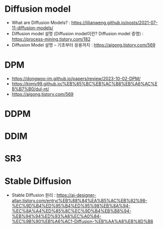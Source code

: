 # Diffusion model

- What are Diffusion Models? : https://lilianweng.github.io/posts/2021-07-11-diffusion-models/
- Diffusion model 설명 (Diffusion model이란? Diffusion model 증명) : https://process-mining.tistory.com/182
- Diffusion Model 설명 – 기초부터 응용까지 : https://aigong.tistory.com/569

# DPM
- https://dongwoo-im.github.io/papers/review/2023-10-02-DPM/
- https://kimjy99.github.io/%EB%85%BC%EB%AC%B8%EB%A6%AC%EB%B7%B0/dul-nt/
- https://aigong.tistory.com/569

# DDPM

# DDIM

# SR3

# Stable Diffusion
- Stable Diffusion 원리 : https://ai-designer-allan.tistory.com/entry/%EB%88%84%EA%B5%AC%EB%82%98-%EC%9D%B4%ED%95%B4%ED%95%98%EB%8A%94-%EC%8A%A4%ED%85%8C%EC%9D%B4%EB%B8%94-%EB%94%94%ED%93%A8%EC%A0%84-%EC%9B%90%EB%A6%AC1-Diffusion-%EB%AA%A8%EB%8D%B8

